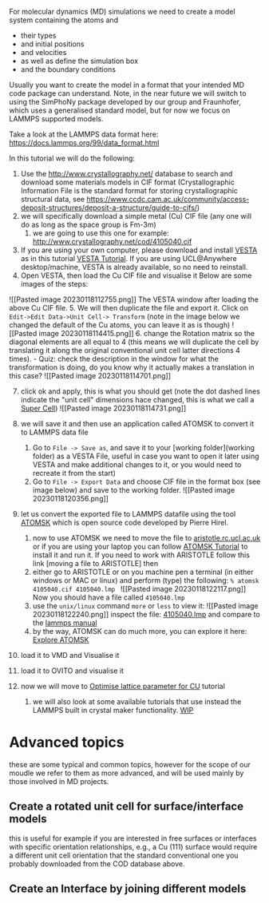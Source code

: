 For molecular dynamics (MD) simulations we need to create a model system containing the atoms and  
- their types 
- and initial positions
- and velocities
- as well as define the simulation box 
- and the boundary conditions 

Usually you want to create the model in a format that your intended MD code package can understand. Note, in the near future we will switch to using the SimPhoNy package developed by our group and Fraunhofer, which uses a generalised standard model, but for now we focus on LAMMPS supported models. 

Take a look at the LAMMPS data format here: https://docs.lammps.org/99/data_format.html

In this tutorial we will do the following: 
1. Use the http://www.crystallography.net/ database to search and download some materials models in CIF format (Crystallographic Information File is the standard format for storing crystallographic structural data, see https://www.ccdc.cam.ac.uk/community/access-deposit-structures/deposit-a-structure/guide-to-cifs/)
2. we will specifically download a simple metal (Cu) CIF file (any one will do as long as the space group is Fm-3m)
	1. we are going to use this one for example: http://www.crystallography.net/cod/4105040.cif
3. If you are using your own computer, please download and install [VESTA](VESTA.md) as in this tutorial [VESTA Tutorial](VESTA.md). If you are using UCL@Anywhere desktop/machine, VESTA is already available, so no need to reinstall. 
4. Open VESTA, then load the Cu CIF file and visualise it
Below are some images of the steps: 

![[Pasted image 20230118112755.png]]
The VESTA window after loading the above Cu CIF file.
5. We will then duplicate the file and export it. Click on `Edit->Edit Data->Unit Cell-> Transform`  (note in the image below we changed the default of the Cu atoms, you can leave it as is though)
![[Pasted image 20230118114415.png]]
6. change the Rotation matrix so the diagonal elements are all equal to 4 (this means we will duplicate the cell by translating it along the original conventional unit cell latter directions 4 times).
	-  Quiz: check the description in the window for what the transformation is doing, do you know why it actually makes a translation in this case? 
![[Pasted image 20230118114701.png]]

7. click ok and apply, this is what you should get (note the dot dashed lines indicate the "unit cell" dimensions hace changed, this is what we call a [Super Cell](supercell.md))
![[Pasted image 20230118114731.png]]

1. we will save it and then use an application called ATOMSK to convert it to LAMMPS data file
	1. Go to `File -> Save as`, and save it to your [working folder](working folder) as a VESTA File, useful in case you want to open it later using VESTA and make additional changes to it, or you would need to recreate it from the start) 
	2. Go to `File -> Export Data`  and choose CIF file in the format box (see image below)  and save to the working folder. 
	![[Pasted image 20230118120356.png]]
1. let us convert the exported file to LAMMPS datafile using the tool [ATOMSK](https://atomsk.univ-lille.fr) which is open source  code developed by  Pierre Hirel.  
	1. now to use ATOMSK we need to move the file to [aristotle.rc.ucl.ac.uk]() or if you are using your laptop you can follow [ATOMSK Tutorial](ATOMSK.md) to install it and run it. If you need to work with ARISTOTLE follow this link [moving a file to ARISTOTLE] then 
	2. either go to ARISTOTLE or on you machine pen a terminal (in either windows or MAC or linux) and perform (type) the following:
	`% atomsk 4105040.cif 4105040.lmp `
	![[Pasted image 20230118122117.png]]
	Now you should have a file called `4105040.lmp` 
	6. use the `unix/linux` command `more` or `less` to view it: 
	![[Pasted image 20230118122240.png]]
	inspect  the file: [4105040.lmp](4105040.lmp) and compare to the [lammps manual](https://docs.lammps.org/99/data_format.html)
	8. by the way, ATOMSK can do much more, you can explore it here: [Explore ATOMSK]()

4. load it to VMD and Visualise it 
5. load it to OVITO and visualise it 
6. now we will move to [Optimise lattice parameter for CU](2223/linux_tutorials/MD_tutorial_1/Cu.md) tutorial
	1. we will also look at some available tutorials that use instead the LAMMPS built in crystal maker functionality. [WIP](Tchupp_tutorial.md)






# Advanced topics
these are some typical and common topics, however for the scope of our moudle we refer to them as more advanced, and will be used mainly by those involved in MD projects. 
## Create a rotated unit cell for surface/interface models
this is useful for example if you are interested in free surfaces or interfaces with specific orientation relationships, e.g., a Cu (111) surface would require a different unit cell orientation that the standard conventional one you probably downloaded from the COD database above. 

## Create an Interface by joining different models 
 
